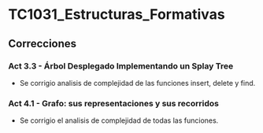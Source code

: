 # TC1031_Estructuras_Formativas
## Correcciones
### Act 3.3 - Árbol Desplegado Implementando un Splay Tree
* Se corrigio analisis de complejidad de las funciones insert, delete y find.
### Act 4.1 - Grafo: sus representaciones y sus recorridos
* Se corrigio el analisis de complejidad de todas las funciones.
